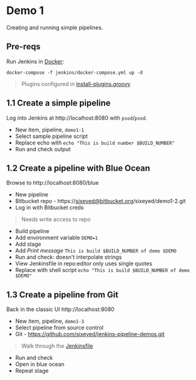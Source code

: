 # Demo 1

Creating and running simple pipelines.

## Pre-reqs

Run Jenkins in [Docker](https://www.docker.com/products/docker-desktop):

```
docker-compose -f jenkins/docker-compose.yml up -d
```

> Plugins configured in [install-plugins.groovy](../jenkins/20.04/scripts/install-plugins.groovy)

## 1.1 Create a simple pipeline

Log into Jenkins at http://localhost:8080 with `psod`/`psod`.

- New item, pipeline, `demo1-1`
- Select sample pipeline script
- Replace echo with `echo "This is build number $BUILD_NUMBER"`
- Run and check output

## 1.2 Create a pipeline with Blue Ocean

Browse to http://localhost:8080/blue

- New pipeline
- Bitbucket repo - https://sixeyed@bitbucket.org/sixeyed/demo1-2.git
- Log in with Bitbucket creds

> Needs write access to repo

- Build pipeline
- Add environment variable `DEMO=1`
- Add stage
- Add _Print message_ `This is build $BUILD_NUMBER of demo $DEMO`
- Run and check: doesn't interpolate strings
- View Jenkinsfile in repo:editor only uses single quotes
- Replace with shell script `echo "This is build $BUILD_NUMBER of demo $DEMO"`

## 1.3 Create a pipeline from Git

Back in the classic UI http://localhost:8080

- New item, pipeline, `demo1-3`
- Select pipeline from source control
- Git - https://github.com/sixeyed/jenkins-pipeline-demos.git

> Walk through the [Jenkinsfile](1.3/Jenkinsfile)

- Run and check 
- Open in blue ocean
- Repeat stage
